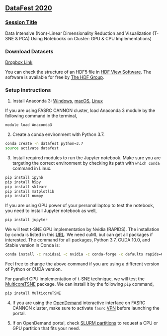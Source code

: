 ## [DataFest 2020](https://projects.iq.harvard.edu/datafest2020/schedule)

### [Session Title](https://harvarddatafest2020.sched.com/event/YNuw/data-intensive-non-linear-dimensionality-reduction-and-visualization-t-sne-pca-using-notebooks-on-cluster-gpu-cpu-implementations?iframe=yes&w=100%&sidebar=yes&bg=no)
Data Intensive (Non)-Linear Dimensionality Reduction and Visualization (T-SNE & PCA) Using Notebooks on Cluster: GPU & CPU Implementations)

### Download Datasets
[Dropbox Link](https://www.dropbox.com/sh/jnqak5qhxol0zig/AABizfe1vaCbqSF1FjJmWZNya?dl=0)

You can check the structure of an HDF5 file in [HDF View Software](https://www.hdfgroup.org/downloads/hdfview/). The software is available for free by [The HDF Group](https://www.hdfgroup.org/downloads/hdfview/).


### Setup instructions

1. Install Anaconda 3: [Windows](https://www.anaconda.com/distribution/#windows), [macOS](https://www.anaconda.com/distribution/#macos), [Linux](https://www.anaconda.com/distribution/#linux)

If you are using FASRC CANNON cluster, load Anaconda 3 module by the following command in the terminal,

```sh
module load Anaconda3
```

2. Create a conda environment with Python 3.7.

```sh
conda create -n datafest python=3.7
source activate datafest
```

3. Install required modules to run the Jupyter notebook. Make sure you are targeting the correct environment by checking its path with `which conda` command in Linux.

```sh
pip install ipynb
pip install h5py
pip install sklearn
pip install matplotlib
pip install numpy
```

If you are using GPU power of your personal laptop to test the notebook, you need to install Jupyter notebook as well,

```sh
pip install jupyter
```

We will test t-SNE GPU implementation by Nvidia (RAPIDS). The installation by conda is listed in this [URL](https://rapids.ai/start.html#rapids-release-selector). We need cuML but can get all packages if interested. The command for all packages, Python 3.7, CUDA 10.0, and Stable version in Conda is:


```sh
conda install -c rapidsai -c nvidia -c conda-forge -c defaults rapids=0.11 python=3.7
```

Feel free to change the above command if you are using a different version of Python or CUDA version.

For parallel CPU implementation of t-SNE technique, we will test the [MulticoreTSNE](https://github.com/DmitryUlyanov/Multicore-TSNE) package. We can install it by the following `pip` command,

```sh
pip install MulticoreTSNE
```

4. If you are using the [OpenDemand](https://vdi.rc.fas.harvard.edu) interactive interface on FASRC CANNON cluster, make sure to activate `fasrc` [VPN](https://www.rc.fas.harvard.edu/resources/vpn-setup/) before launching the portal.

5. If on OpenDemand portal, check [SLURM partitions](https://www.rc.fas.harvard.edu/resources/running-jobs/#Slurm_partitions) to request a CPU or GPU partition that fits your need.
